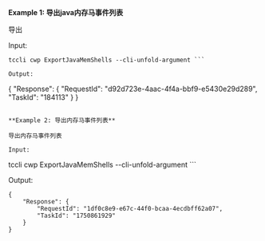 **Example 1: 导出java内存马事件列表**

导出

Input: 

```
tccli cwp ExportJavaMemShells --cli-unfold-argument ```

Output: 
```
{
    "Response": {
        "RequestId": "d92d723e-4aac-4f4a-bbf9-e5430e29d289",
        "TaskId": "184113"
    }
}
```

**Example 2: 导出内存马事件列表**

导出内存马事件列表

Input: 

```
tccli cwp ExportJavaMemShells --cli-unfold-argument ```

Output: 
```
{
    "Response": {
        "RequestId": "1df0c8e9-e67c-44f0-bcaa-4ecdbff62a07",
        "TaskId": "1750861929"
    }
}
```

